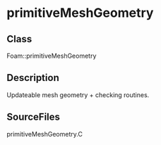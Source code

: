 # primitiveMeshGeometry 
## Class
Foam::primitiveMeshGeometry

## Description
Updateable mesh geometry + checking routines.

## SourceFiles
primitiveMeshGeometry.C

